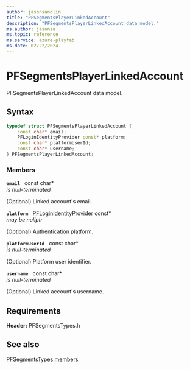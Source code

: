 ```yaml
---
author: jasonsandlin
title: "PFSegmentsPlayerLinkedAccount"
description: "PFSegmentsPlayerLinkedAccount data model."
ms.author: jasonsa
ms.topic: reference
ms.service: azure-playfab
ms.date: 02/22/2024
---
```


# PFSegmentsPlayerLinkedAccount  

PFSegmentsPlayerLinkedAccount data model.  

## Syntax  
  
```cpp
typedef struct PFSegmentsPlayerLinkedAccount {  
    const char* email;  
    PFLoginIdentityProvider const* platform;  
    const char* platformUserId;  
    const char* username;  
} PFSegmentsPlayerLinkedAccount;  
```
  
### Members  
  
**`email`** &nbsp; const char*  
*is null-terminated*  
  
(Optional) Linked account's email.
  
**`platform`** &nbsp; [PFLoginIdentityProvider](../../pftypes/enums/pfloginidentityprovider.md) const*  
*may be nullptr*  
  
(Optional) Authentication platform.
  
**`platformUserId`** &nbsp; const char*  
*is null-terminated*  
  
(Optional) Platform user identifier.
  
**`username`** &nbsp; const char*  
*is null-terminated*  
  
(Optional) Linked account's username.
  
  
## Requirements  
  
**Header:** PFSegmentsTypes.h
  
## See also  
[PFSegmentsTypes members](../pfsegmentstypes_members.md)  

  
  
